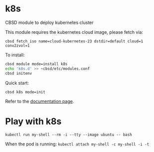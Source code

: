 # k8s
CBSD module to deploy kubernetes cluster

This module requires the kubernetes cloud image, please fetch via:

`cbsd fetch_iso name=cloud-kubernetes-23 dstdir=default cloud=1 conv2zvol=1`

To install:

```sh
cbsd module mode=install k8s
echo 'k8s.d' >> ~cbsd/etc/modules.conf
cbsd initenv
```

Quick start:

  `cbsd k8s mode=init`

  Refer to the [documentation page](https://www.bsdstore.ru/en/12.x/wf_k8s_ssi.html).


# Play with k8s

`kubectl run my-shell --rm -i --tty --image ubuntu -- bash`

When the pod is running: 
`kubectl attach my-shell -c my-shell -i -t`
